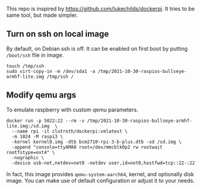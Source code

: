 This repo is inspired by https://github.com/lukechilds/dockerpi. 
It tries to be same tool, but made simpler.

## Turn on ssh on local image
By default, on Debian ssh is off. 
It can be enabled on first boot by putting `/boot/ssh` file in image.  

    touch /tmp/ssh
    sudo virt-copy-in -m /dev/sda1 -a /tmp/2021-10-30-raspios-bullseye-armhf-lite.img /tmp/ssh /

## Modify qemu args

To emulate raspberry with custom qemu parameters.

    docker run -p 5022:22 --rm -v /tmp/2021-10-30-raspios-bullseye-armhf-lite.img:/sd.img  \
      --name rpi -it clutroth/dockerpi:vmlatest \
      -m 1024 -M raspi3 \
      -kernel kernel8.img -dtb bcm2710-rpi-3-b-plus.dtb -sd /sd.img \
      -append "console=ttyAMA0 root=/dev/mmcblk0p2 rw rootwait rootfstype=ext4" \
      -nographic \
      -device usb-net,netdev=net0 -netdev user,id=net0,hostfwd=tcp::22-:22

In fact, this image provides `qemu-system-aarch64`, kernel, and optionally disk image.
You can make use of default configuration or adjust it to your needs.